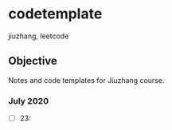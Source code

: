 # codetemplate
jiuzhang, leetcode

## Objective
Notes and code templates for Jiuzhang course.

### July 2020
- [ ] 23:  

